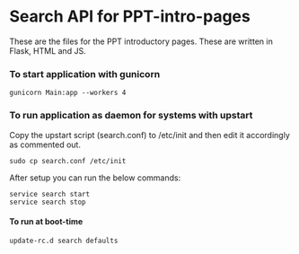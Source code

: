 # Search API for PPT-intro-pages
These are the files for the PPT introductory pages. These are written in Flask, HTML and JS.

### To start application with gunicorn

```
gunicorn Main:app --workers 4
```

### To run application as daemon for systems with upstart

Copy the upstart script (search.conf) to /etc/init and then edit it accordingly as commented out.

```
sudo cp search.conf /etc/init
```

After setup you can run the below commands:

```
service search start
service search stop
```

#### To run at boot-time
```
update-rc.d search defaults
```
